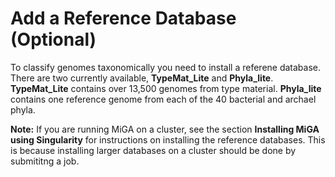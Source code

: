 # Add a Reference Database (Optional)

To classify genomes taxonomically you need to install a referene database. There are two currently available, **TypeMat_Lite** and **Phyla_lite**. **TypeMat_Lite** contains over 13,500  genomes from type material. **Phyla_lite** contains one reference genome from each of the 40 bacterial and archael phyla.  

**Note:** If you are running MiGA on a cluster, see the section **Installing MiGA using Singularity** for instructions on installing the reference databases. This is because installing larger databases on a cluster should be done by submititng a job.  

